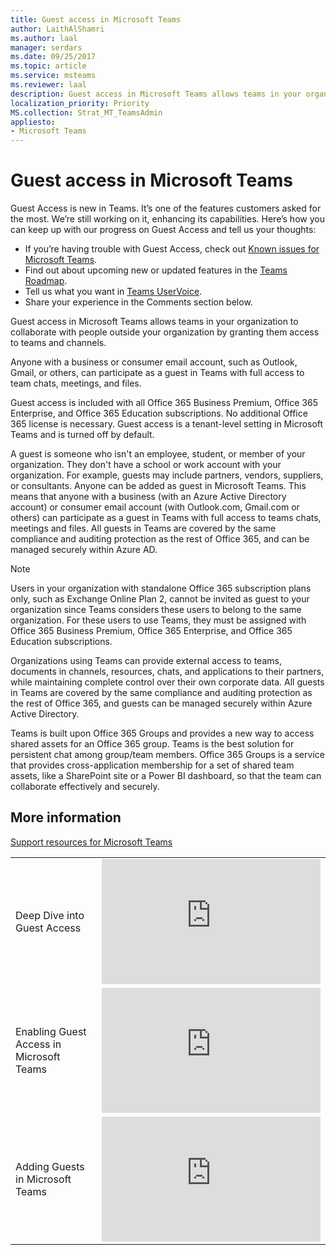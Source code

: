 ```yaml
---
title: Guest access in Microsoft Teams
author: LaithAlShamri
ms.author: laal
manager: serdars
ms.date: 09/25/2017
ms.topic: article
ms.service: msteams
ms.reviewer: laal
description: Guest access in Microsoft Teams allows teams in your organization to collaborate with people outside your organization by granting them access to teams and channels.
localization_priority: Priority
MS.collection: Strat_MT_TeamsAdmin
appliesto: 
- Microsoft Teams
---
```


Guest access in Microsoft Teams
======================================

Guest Access is new in Teams. It’s one of the features customers asked for the most. We’re still working on it, enhancing its capabilities. Here’s how you can keep up with our progress on Guest Access and tell us your thoughts:
- If you’re having trouble with Guest Access, check out [Known issues for Microsoft Teams](Known-issues.md).
- Find out about upcoming new or updated features in the [Teams Roadmap](https://aka.ms/teamsroadmap).
- Tell us what you want in  [Teams UserVoice](https://aka.ms/TeamsUserVoice).
- Share your experience in the Comments section below.


Guest access in Microsoft Teams allows teams in your organization to collaborate with people outside your organization by granting them access to teams and channels. 

Anyone with a business or consumer email account, such as Outlook, Gmail, or others, can participate as a guest in Teams with full access to team chats, meetings, and files.

Guest access is included with all Office 365 Business Premium, Office 365 Enterprise, and Office 365 Education subscriptions. No additional Office 365 license is necessary. Guest access is a tenant-level setting in Microsoft Teams and is turned off by default.



A guest is someone who isn't an employee, student, or member of your organization. They don't have a school or work account with your organization. For example, guests may include partners, vendors, suppliers, or consultants. Anyone can be added as guest in Microsoft Teams. This means that anyone with a business (with an Azure Active Directory account) or consumer email account (with Outlook.com, Gmail.com or others) can participate as a guest in Teams with full access to teams chats, meetings and files.
All guests in Teams are covered by the same compliance and auditing protection as the rest of Office 365, and can be managed securely within Azure AD.

> [!NOTE]
> Users in your organization with standalone Office 365 subscription plans only, such as Exchange Online Plan 2, cannot be invited as guest to your organization since Teams considers these users to belong to the same organization. For these users to use Teams, they must be assigned with Office 365 Business Premium, Office 365 Enterprise, and Office 365 Education subscriptions.  
      

Organizations using Teams can provide external access to teams, documents in channels, resources, chats, and applications to their partners, while maintaining complete control over their own corporate data. All guests in Teams are covered by the same compliance and auditing protection as the rest of Office 365, and guests can be managed securely within Azure Active Directory.  

Teams is built upon Office 365 Groups and provides a new way to access shared assets for an Office 365 group. Teams is the best solution for persistent chat among group/team members. Office 365 Groups is a service that provides cross-application membership for a set of shared team assets, like a SharePoint site or a Power BI dashboard, so that the team can collaborate effectively and securely.

    

## More information

 
  
    
  [Support resources for Microsoft Teams](support-resources.md)  
 
  

    

  
|  |  |
|---------|---------|
| Deep Dive into Guest Access   | <iframe width="350" height="200" src="https://www.youtube.com/embed/D8DW2Urv5y8" frameborder="0" allowfullscreen></iframe>   |
| Enabling Guest Access in Microsoft Teams   | <iframe width="350" height="200" src="https://www.youtube.com/embed/g21Hcqdl5tI" frameborder="0" allowfullscreen></iframe>   |
 | Adding Guests in Microsoft Teams   | <iframe width="350" height="200" src="https://www.youtube.com/embed/1daMBDyBLZc" frameborder="0" allowfullscreen></iframe>   | 
    

